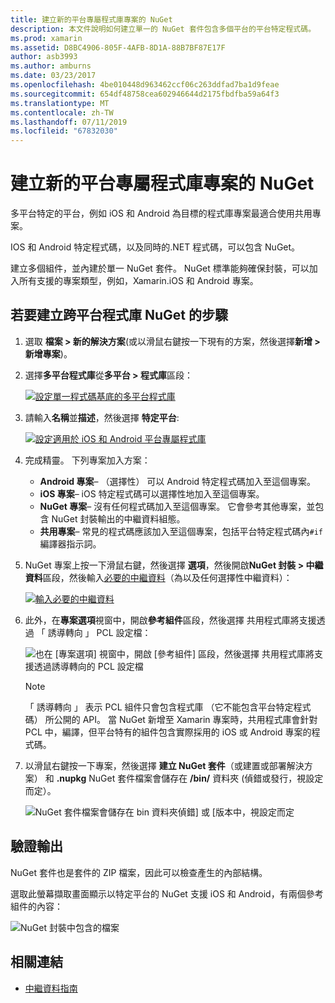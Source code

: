 ```yaml
---
title: 建立新的平台專屬程式庫專案的 NuGet
description: 本文件說明如何建立單一的 NuGet 套件包含多個平台的平台特定程式碼。
ms.prod: xamarin
ms.assetid: D8BC4906-805F-4AFB-8D1A-88B7BF87E17F
author: asb3993
ms.author: amburns
ms.date: 03/23/2017
ms.openlocfilehash: 4be010448d963462ccf06c263ddfad7ba1d9feae
ms.sourcegitcommit: 654df48758cea602946644d2175fbdfba59a64f3
ms.translationtype: MT
ms.contentlocale: zh-TW
ms.lasthandoff: 07/11/2019
ms.locfileid: "67832030"
---
```

# <a name="creating-new-platform-specific-library-projects-for-nuget"></a>建立新的平台專屬程式庫專案的 NuGet

多平台特定的平台，例如 iOS 和 Android 為目標的程式庫專案最適合使用共用專案。

IOS 和 Android 特定程式碼，以及同時的.NET 程式碼，可以包含 NuGet。

建立多個組件，並內建於單一 NuGet 套件。 NuGet 標準能夠確保封裝，可以加入所有支援的專案類型，例如，Xamarin.iOS 和 Android 專案。

## <a name="steps-to-create-a-cross-platform-library-nuget"></a>若要建立跨平台程式庫 NuGet 的步驟

1. 選取 **檔案 > 新的解決方案**(或以滑鼠右鍵按一下現有的方案，然後選擇**新增 > 新增專案**)。

2. 選擇**多平台程式庫**從**多平台 > 程式庫**區段：

    [![](platform-specific-images/mulitplatform-library-sml.png "設定單一程式碼基底的多平台程式庫")](platform-specific-images/multiplatform-library.png#lightbox)

3. 請輸入**名稱**並**描述**，然後選擇 **特定平台**:

    [![](platform-specific-images/specific-configure-sml.png "設定適用於 iOS 和 Android 平台專屬程式庫")](platform-specific-images/specific-configure.png#lightbox)

4. 完成精靈。 下列專案加入方案：

    - **Android 專案**– （選擇性） 可以 Android 特定程式碼加入至這個專案。
    - **iOS 專案**– iOS 特定程式碼可以選擇性地加入至這個專案。
    - **NuGet 專案**– 沒有任何程式碼加入至這個專案。 它會參考其他專案，並包含 NuGet 封裝輸出的中繼資料組態。
    - **共用專案**– 常見的程式碼應該加入至這個專案，包括平台特定程式碼內`#if`編譯器指示詞。

5. NuGet 專案上按一下滑鼠右鍵，然後選擇 **選項**，然後開啟**NuGet 封裝 > 中繼資料**區段，然後輸入[必要的中繼資料](~/cross-platform/app-fundamentals/nuget-multiplatform-libraries/metadata.md)（為以及任何選擇性中繼資料）：

    [![](platform-specific-images/specific-metadata-sml.png "輸入必要的中繼資料")](platform-specific-images/specific-metadata.png#lightbox)

6. 此外，在**專案選項**視窗中，開啟**參考組件**區段，然後選擇 共用程式庫將支援透過 「 誘導轉向 」 PCL 設定檔：

    ![](platform-specific-images/specific-reference-assemblies.png "也在 [專案選項] 視窗中，開啟 [參考組件] 區段，然後選擇 共用程式庫將支援透過誘導轉向的 PCL 設定檔")

    > [!NOTE]
    > 「 誘導轉向 」 表示 PCL 組件只會包含程式庫 （它不能包含平台特定程式碼） 所公開的 API。 當 NuGet 新增至 Xamarin 專案時，共用程式庫會針對 PCL 中，編譯，但平台特有的組件包含實際採用的 iOS 或 Android 專案的程式碼。

7. 以滑鼠右鍵按一下專案，然後選擇 **建立 NuGet 套件**（或建置或部署解決方案） 和 **.nupkg** NuGet 套件檔案會儲存在 **/bin/** 資料夾 (偵錯或發行，視設定而定）。

    ![](platform-specific-images/create-nuget-package.png "NuGet 套件檔案會儲存在 bin 資料夾偵錯] 或 [版本中，視設定而定")


## <a name="verifying-the-output"></a>驗證輸出

NuGet 套件也是套件的 ZIP 檔案，因此可以檢查產生的內部結構。

選取此螢幕擷取畫面顯示以特定平台的 NuGet 支援 iOS 和 Android，有兩個參考組件的內容：

![](platform-specific-images/nuget-output.png "NuGet 封裝中包含的檔案")


## <a name="related-links"></a>相關連結

- [中繼資料指南](~/cross-platform/app-fundamentals/nuget-multiplatform-libraries/metadata.md)
